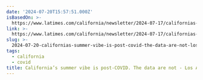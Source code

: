 ```yaml
---
date: '2024-07-20T15:57:51.000Z'
isBasedOn: >-
  https://www.latimes.com/california/newsletter/2024-07-17/californias-summer-vibe-is-post-covid-the-data-are-not-essential-california
link: >-
  https://www.latimes.com/california/newsletter/2024-07-17/californias-summer-vibe-is-post-covid-the-data-are-not-essential-california
slug: >-
  2024-07-20-californias-summer-vibe-is-post-covid-the-data-are-not-los-angeles-time
tags:
  - california
  - covid
title: California’s summer vibe is post-COVID. The data are not - Los Angeles Time
---
```

 
